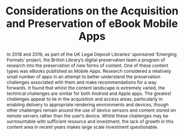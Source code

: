 ---
abstract: In 2018 and 2019, as part of the UK Legal Deposit Libraries’ sponsored ‘Emerging
  Formats’ project, the British Library’s digital preservation team a program of research
  into the preservation of new forms of content. One of these content types was eBooks
  published as Mobile Apps. Research considered a relatively small number of apps
  in an attempt to better understand the preservation challenges associated with them
  and make recommendations for a way forwards. It found that whilst the content landscape
  is extremely varied, the technical challenges are similar for both Android and Apple
  apps. The greatest challenges appear to lie in the acquisition and access areas,
  particularly in enabling delivery to appropriate rendering environments and devices,
  though other challenges remain around the use of device sensors and content stored
  on remote servers rather than the user’s device. Whilst these challenges may be
  surmountable with sufficient resource and investment, the lack of growth in this
  content area in recent years makes large scale investment questionable.
creators:
- Day, Michael
- May, Peter
- Pennock, Maureen
date: null
document_url: https://services.phaidra.univie.ac.at/api/object/o:1081751/download
grand_parent: iPRES
institutions: []
keywords: []
landing_page_url: https://phaidra.univie.ac.at/o:1081751
language: eng
layout: publication
license: CC BY 4.0 International
notes_url: null
parent: iPRES 2019
publication_type: paper
size: 345806
slides_url: null
source_name: iPRES
stream_url: null
title: 'Considerations on the Acquisition and Preservation of eBook Mobile Apps '
year: 2019
---